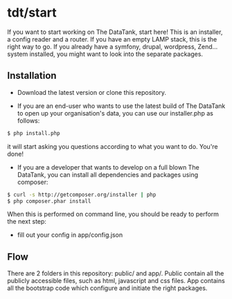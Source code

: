 # tdt/start

If you want to start working on The DataTank, start here! This is an installer, a config reader and a router. If you have an empty LAMP stack, this is the right way to go. If you already have a symfony, drupal, wordpress, Zend... system installed, you might want to look into the separate packages.

## Installation

* Download the latest version or clone this repository.

* If you are an end-user who wants to use the latest build of The DataTank to open up your organisation's data, you can use our installer.php as follows:

``` bash
$ php install.php
```

it will start asking you questions according to what you want to do. You're done!

* If you are a developer that wants to develop on a full blown The DataTank, you can install all dependencies and packages using composer:

``` bash
$ curl -s http://getcomposer.org/installer | php
$ php composer.phar install
```

When this is performed on command line, you should be ready to perform the next step:

* fill out your config in app/config.json

## Flow

There are 2 folders in this repository: public/ and app/. Public contain all the publicly accessible files, such as html, javascript and css files. App contains all the bootstrap code which configure and initiate the right packages.